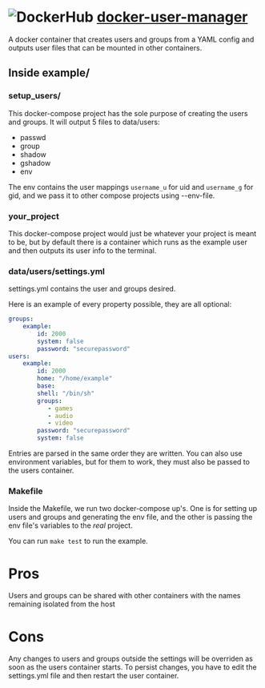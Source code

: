 # ![DockerHub](https://i.imgur.com/tItmtNW.png) [docker-user-manager](https://hub.docker.com/r/ethorbit/user-manager)
A docker container that creates users and groups from a YAML config and outputs user files that can be mounted in other containers.

## Inside example/ 

### setup\_users/
This docker-compose project has the sole purpose of creating the users and groups. It will output 5 files to data/users:
* passwd
* group 
* shadow
* gshadow
* env

The env contains the user mappings `username_u` for uid and `username_g` for gid, and we pass it to other compose projects using --env-file.

### your\_project
This docker-compose project would just be whatever your project is meant to be, but by default there is a container which runs as the example user and then outputs its user info to the terminal.

### data/users/settings.yml

settings.yml contains the user and groups desired.

Here is an example of every property possible, they are all optional:
```yaml
groups:
    example:
        id: 2000
        system: false
        password: "securepassword"
users:
    example:
        id: 2000
        home: "/home/example"
        base:
        shell: "/bin/sh"
        groups:
           - games
           - audio
           - video 
        password: "securepassword"
        system: false
```

Entries are parsed in the same order they are written.
You can also use environment variables, but for them to work, they must also be passed to the users container.

### Makefile
Inside the Makefile, we run two docker-compose up's. One is for setting up users and groups and generating the env file, and the other is passing the env file's variables to the *real* project.

You can run `make test` to run the example.

# Pros
Users and groups can be shared with other containers with the names remaining isolated from the host

# Cons
Any changes to users and groups outside the settings will be overriden as soon as the users container starts. To persist changes, you have to edit the settings.yml file and then restart the user container.
